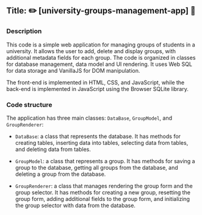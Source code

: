 ## Title: :pencil2: [university-groups-management-app] :microscope:

### Description

This code is a simple web application for managing groups of students in a university. It allows the user to add, delete and display groups, with additional metadata fields for each group. The code is organized in classes for database management, data model and UI rendering. It uses Web SQL for data storage and VanillaJS for DOM manipulation.

The front-end is implemented in HTML, CSS, and JavaScript, while the back-end is implemented in JavaScript using the Browser SQLite library.

### Code structure

The application has three main classes: `DataBase`, `GroupModel`, and `GroupRenderer`:

- `DataBase`: a class that represents the database. It has methods for creating tables, inserting data into tables, selecting data from tables, and deleting data from tables.

- `GroupModel`: a class that represents a group. It has methods for saving a group to the database, getting all groups from the database, and deleting a group from the database.

- `GroupRenderer`: a class that manages rendering the group form and the group selector. It has methods for creating a new group, resetting the group form, adding additional fields to the group form, and initializing the group selector with data from the database.
